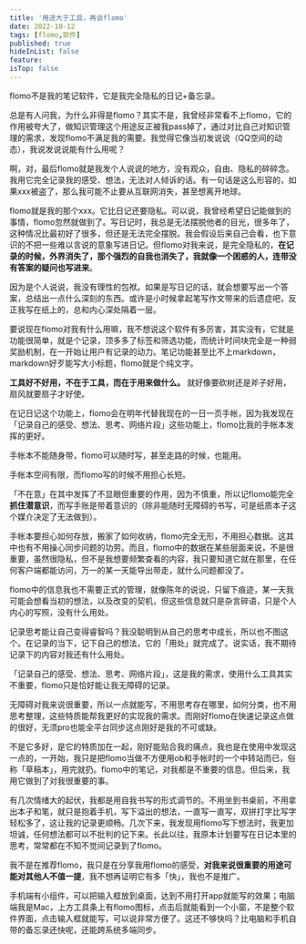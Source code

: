 ```yaml
---
title: '用途大于工具，再谈flomo'
date: 2022-10-12
tags: [flomo,软件]
published: true
hideInList: false
feature: 
isTop: false
---
```

flomo不是我的笔记软件，它是我完全隐私的日记+备忘录。

总是有人问我，为什么非得是flomo？其实不是，我曾经非常看不上flomo，它的作用被夸大了，做知识管理这个用途反正被我pass掉了，通过对比自己对知识管理的需求，发现flomo不满足我的需要。我觉得它像当初发说说（QQ空间的动态），我说发说说能有什么用呢？

<!--more-->

啊，对，最后flomo就是我发个人说说的地方，没有观众，自由、隐私的碎碎念。我用它完全记录我的感受、想法，无法对人倾诉的话。有一句话是这么形容的，如果xxx被盗了，那么我可能不止要从互联网消失，甚至想离开地球。

flomo就是我的那个xxx。它比日记还要隐私。可以说，我曾经希望日记能做到的事情，flomo忽然就做到了。写日记时，我总是无法摆脱他者的目光，很多年了，这种情况比最初好了很多，但还是无法完全摆脱。我会假设后来自己会看，也下意识的不把一些难以言说的意象写进日记。但flomo对我来说，是完全隐私的，**在记录的时候，外界消失了，那个强烈的自我也消失了，我就像一个困惑的人，连带没有答案的疑问也写进来**。

因为是个人说说，我没有理性的包袱。如果是写日记的话，就会想要写出一个答案，总结出一点什么深刻的东西。或许是小时候拿起笔写作文带来的后遗症吧，反正我写在纸上的，总和内心深处隔着一层。

要说现在flomo对我有什么用嘛，我不想说这个软件有多厉害，其实没有，它就是功能很简单，就是个记录，顶多多了标签和筛选功能，而统计时间块完全是一种弱奖励机制，在一开始让用户有记录的动力。笔记功能甚至比不上markdown，markdown好歹能写大小标题，flomo就是个纯文字。

**工具好不好用，不在于工具，而在于用来做什么。** 就好像要砍树还是斧子好用，扇风就要扇子才好使。

在记日记这个功能上，flomo会在明年代替我现在的一日一页手帐，因为我发现在「记录自己的感受、想法、思考、网络片段」这些功能上，flomo比我的手帐本发挥的更好。

手帐本不能随身带，flomo可以随时写，甚至走路的时候，也能用。

手帐本空间有限，而flomo写的时候不用担心长短。

「不在意」在其中发挥了不显眼但重要的作用，因为不慎重，所以记flomo能完全**抓住潜意识**，而写手账是带着意识的（除非能随时无障碍的书写，可是纸质本子这个媒介决定了无法做到）。

手帐本要担心如何存放，搬家了如何收纳，flomo完全无形，不用担心数据。这其中也有不用操心同步问题的功劳。而且，flomo中的数据在某些层面来说，不是很重要，虽然很隐私，但不是我想要频繁查看的内容，我只要知道它就在那里，在任何客户端都能访问，万一的某一天能导出带走，就什么问题都没了。

flomo中的信息我也不需要正式的管理，就像陈年的说说，只留下痕迹，某一天我可能会想看当初的想法，以及改变的契机，但这些信息就只是杂言碎语，只是个人内心的写照，没有什么用处。

记录思考能让自己变得睿智吗？我没聪明到从自己的思考中成长，所以也不图这个。在记录的当下，记下自己的想法，它的「用处」就完成了。说实话，我不期待记录下的内容对我还有什么用处。

「记录自己的感受、想法、思考、网络片段」，这是我的需求，使用什么工具其实不重要，flomo只是恰好能让我无障碍的记录。

无障碍对我来说很重要，所以一点就能写，不用思考存在哪里，如何分类，也不用思考整理，这些特质能帮我更好的实现我的需求。而刚好flomo在快速记录这点做的很好，无须pro也能全平台同步这点刚好是我的不可或缺。

不是它多好，是它的特质加在一起，刚好能贴合我的痛点，我也是在使用中发现这一点的，一开始，我只是把flomo当做不方便用ob和手帐时的一个中转站而已，俗称「草稿本」，用完就扔。flomo中的笔记，对我都是不重要的信息。但后来，我用它做到了对我很重要的事。

有几次情绪大的起伏，我都是用自我书写的形式调节的。不用坐到书桌前，不用拿出本子和笔，就只是抱着手机，写下溢出的想法，一直写一直写，双拼打字比写字轻松多了，这让我的记录更顺畅。几次下来，我发现用flomo写下想法时，我更加坦诚，任何想法都可以不批判的记下来。长此以往，我原本计划要写在日记本里的思考，常常都在不知不觉间记录到了flomo。

我不是在推荐flomo，我只是在分享我用flomo的感受，**对我来说很重要的用途可能对其他人不值一提**，我不想再证明它有多「快」，我也不是推广。

手机端有小组件，可以把输入框放到桌面，达到不用打开app就能写的效果；电脑端我是Mac，上方工具条上有flomo图标，点击后就能看到一个小窗，不是整个软件界面，点击输入框就能写，可以说非常方便了。这还不够快吗？比电脑和手机自带的备忘录还快呢，还能跨系统多端同步。

